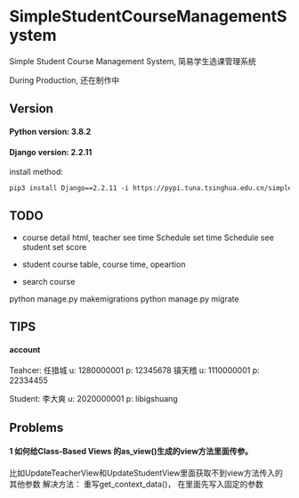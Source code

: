 # SimpleStudentCourseManagementSystem
Simple Student Course Management System, 简易学生选课管理系统

During Production, 还在制作中

## Version
#### Python version: 3.8.2
#### Django version: 2.2.11
install method:
```txt
pip3 install Django==2.2.11 -i https://pypi.tuna.tsinghua.edu.cn/simple
```

## TODO
- course detail html, teacher
    see time Schedule
    set time Schedule
    see student
    set score

- student course table, course time, opeartion
- search course

python manage.py makemigrations
python manage.py migrate

## TIPS
#### account
Teahcer:
任猎城
u: 1280000001
p: 12345678
镇天稽
u: 1110000001
p: 22334455

Student:
李大爽
u: 2020000001
p: libigshuang


## Problems
#### 1 如何给Class-Based Views 的as_view()生成的view方法里面传参。
比如UpdateTeacherView和UpdateStudentView里面获取不到view方法传入的其他参数
解决方法： 重写get_context_data()， 在里面先写入固定的参数
